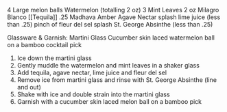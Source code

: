 4 Large melon balls Watermelon (totalling 2 oz)
3 Mint Leaves
2 oz Milagro Blanco [[Tequila]]
.25 Madhava Amber Agave Nectar
splash lime juice (less than .25)
pinch of fleur del sel
splash St. George Absinthe (less than .25)

Glassware & Garnish:
Martini Glass
Cucumber skin laced watermelon ball on a bamboo cocktail pick

1. Ice down the martini glass
2. Gently muddle the watermelon and mint leaves in a shaker glass
3. Add tequila, agave nectar, lime juice and fleur del sel
4. Remove ice from martini glass and rinse with St. George Absinthe
(line and out)
5. Shake with ice and double strain into the martini glass
6. Garnish with a cucumber skin laced melon ball on a bamboo pick